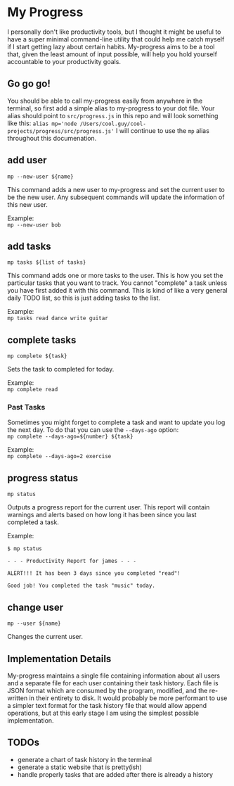 My Progress
=============

I personally don't like productivity tools, but I thought it might be useful to have a super minimal command-line utility that could help me catch myself if I start getting lazy about certain habits. My-progress aims to be a tool that, given the least amount of input possible, will help you hold yourself accountable to your productivity goals.

Go go go!
---------

You should be able to call my-progress easily from anywhere in the terminal, so first add a simple alias to my-progress to your dot file. Your alias should point to `src/progress.js` in this repo and will look something like this:
`alias mp='node /Users/cool.guy/cool-projects/progress/src/progress.js'`
I will continue to use the `mp` alias throughout this documenation.

add user
--------
`mp --new-user ${name}`

This command adds a new user to my-progress and set the current user to be the new user. Any subsequent commands will update the information of this new user.

Example:   
`mp --new-user bob`

add tasks
---------
`mp tasks ${list of tasks}`

This command adds one or more tasks to the user. This is how you set the particular tasks that you want to track. You cannot "complete" a task unless you have first added it with this command. This is kind of like a very general daily TODO list, so this is just adding tasks to the list.

Example:   
`mp tasks read dance write guitar`

complete tasks
-------------
`mp complete ${task}`

Sets the task to completed for today.

Example:   
`mp complete read`

### Past Tasks
Sometimes you might forget to complete a task and want to update you log the next day. To do that you can use the `--days-ago` option:   
`mp complete --days-ago=${number} ${task}`

Example:   
`mp complete --days-ago=2 exercise`


progress status
---------------
`mp status`

Outputs a progress report for the current user. This report will contain warnings and alerts based on how long it has been since you last completed a task.

Example:   
```shell
$ mp status

- - - Productivity Report for james - - -

ALERT!!! It has been 3 days since you completed "read"!

Good job! You completed the task "music" today.

```

change user
-----------
`mp --user ${name}`

Changes the current user.

Implementation Details
----------------------

My-progress maintains a single file containing information about all users and a separate file for each user containing their task history. Each file is JSON format which are consumed by the program, modified, and the re-written in their entirety to disk. It would probably be more performant to use a simpler text format for the task history file that would allow append operations, but at this early stage I am using the simplest possible implementation.

TODOs
-----
- generate a chart of task history in the terminal
- generate a static website that is pretty(ish)
- handle properly tasks that are added after there is already a history
